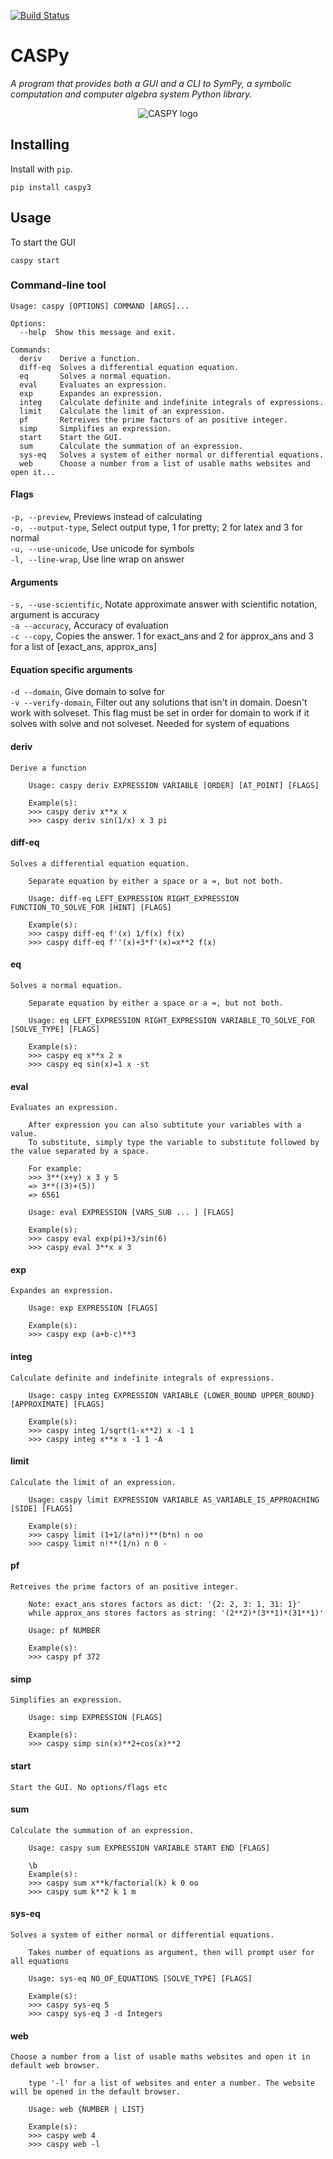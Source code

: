[![Build Status](https://travis-ci.org/joemccann/dillinger.svg?branch=master)](https://travis-ci.org/joemccann/dillinger)

# CASPy
_A program that provides both a GUI and a CLI to SymPy, a symbolic computation and computer algebra system Python library._

<p align="center">
  <img src="https://i.imgur.com/F7wfzQt.png" alt="CASPY logo">
</p>

## Installing

Install with `pip`.

```
pip install caspy3
```

## Usage

To start the GUI

```
caspy start
```

### Command-line tool

```
Usage: caspy [OPTIONS] COMMAND [ARGS]...

Options:
  --help  Show this message and exit.

Commands:
  deriv    Derive a function.
  diff-eq  Solves a differential equation equation.
  eq       Solves a normal equation.
  eval     Evaluates an expression.
  exp      Expandes an expression.
  integ    Calculate definite and indefinite integrals of expressions.
  limit    Calculate the limit of an expression.
  pf       Retreives the prime factors of an positive integer.
  simp     Simplifies an expression.
  start    Start the GUI.
  sum      Calculate the summation of an expression.
  sys-eq   Solves a system of either normal or differential equations.
  web      Choose a number from a list of usable maths websites and open it...
```

#### Flags
`-p, --preview`, Previews instead of calculating <br>
`-o, --output-type`, Select output type, 1 for pretty; 2 for latex and 3 for normal <br>
`-u, --use-unicode`, Use unicode for symbols <br>
`-l, --line-wrap`, Use line wrap on answer <br>

#### Arguments
`-s, --use-scientific`, Notate approximate answer with scientific notation, argument is accuracy <br>
`-a --accuracy`, Accuracy of evaluation <br>
`-c --copy`, Copies the answer. 1 for exact_ans and 2 for approx_ans and 3 for a list of [exact_ans, approx_ans] <br>

#### Equation specific arguments
`-d --domain`, Give domain to solve for <br>
`-v --verify-domain`, Filter out any solutions that isn't in domain. Doesn't work with solveset. This flag must be set in order for domain to work if it solves with solve and not solveset. Needed for system of equations <br> 

#### deriv
```
Derive a function

    Usage: caspy deriv EXPRESSION VARIABLE [ORDER] [AT_POINT] [FLAGS]

    Example(s):
    >>> caspy deriv x**x x
    >>> caspy deriv sin(1/x) x 3 pi
```

#### diff-eq
```
Solves a differential equation equation.

    Separate equation by either a space or a =, but not both.

    Usage: diff-eq LEFT_EXPRESSION RIGHT_EXPRESSION FUNCTION_TO_SOLVE_FOR [HINT] [FLAGS]

    Example(s):
    >>> caspy diff-eq f'(x) 1/f(x) f(x)
    >>> caspy diff-eq f''(x)+3*f'(x)=x**2 f(x)
```

#### eq
```
Solves a normal equation.

    Separate equation by either a space or a =, but not both.

    Usage: eq LEFT_EXPRESSION RIGHT_EXPRESSION VARIABLE_TO_SOLVE_FOR [SOLVE_TYPE] [FLAGS]

    Example(s):
    >>> caspy eq x**x 2 x
    >>> caspy eq sin(x)=1 x -st
```

#### eval
```
Evaluates an expression.

    After expression you can also subtitute your variables with a value.
    To substitute, simply type the variable to substitute followed by the value separated by a space.

    For example:
    >>> 3**(x+y) x 3 y 5
    => 3**((3)+(5))
    => 6561

    Usage: eval EXPRESSION [VARS_SUB ... ] [FLAGS]

    Example(s):
    >>> caspy eval exp(pi)+3/sin(6)
    >>> caspy eval 3**x x 3
```

#### exp
```
Expandes an expression.

    Usage: exp EXPRESSION [FLAGS]

    Example(s):
    >>> caspy exp (a+b-c)**3
```

#### integ
```
Calculate definite and indefinite integrals of expressions.

    Usage: caspy integ EXPRESSION VARIABLE {LOWER_BOUND UPPER_BOUND} [APPROXIMATE] [FLAGS]

    Example(s):
    >>> caspy integ 1/sqrt(1-x**2) x -1 1
    >>> caspy integ x**x x -1 1 -A
```

#### limit
```
Calculate the limit of an expression.

    Usage: caspy limit EXPRESSION VARIABLE AS_VARIABLE_IS_APPROACHING [SIDE] [FLAGS]

    Example(s):
    >>> caspy limit (1+1/(a*n))**(b*n) n oo
    >>> caspy limit n!**(1/n) n 0 -
```

#### pf
```
Retreives the prime factors of an positive integer.

    Note: exact_ans stores factors as dict: '{2: 2, 3: 1, 31: 1}'
    while approx_ans stores factors as string: '(2**2)*(3**1)*(31**1)'

    Usage: pf NUMBER

    Example(s):
    >>> caspy pf 372
```

#### simp
```
Simplifies an expression.

    Usage: simp EXPRESSION [FLAGS]

    Example(s):
    >>> caspy simp sin(x)**2+cos(x)**2
```

#### start
```
Start the GUI. No options/flags etc
```

#### sum
```
Calculate the summation of an expression.

    Usage: caspy sum EXPRESSION VARIABLE START END [FLAGS]

    \b
    Example(s):
    >>> caspy sum x**k/factorial(k) k 0 oo
    >>> caspy sum k**2 k 1 m
```

#### sys-eq
```
Solves a system of either normal or differential equations.

    Takes number of equations as argument, then will prompt user for all equations

    Usage: sys-eq NO_OF_EQUATIONS [SOLVE_TYPE] [FLAGS]

    Example(s):
    >>> caspy sys-eq 5
    >>> caspy sys-eq 3 -d Integers

```

#### web
```
Choose a number from a list of usable maths websites and open it in default web browser.

    type '-l' for a list of websites and enter a number. The website will be opened in the default browser.

    Usage: web {NUMBER | LIST}

    Example(s):
    >>> caspy web 4
    >>> caspy web -l
```
